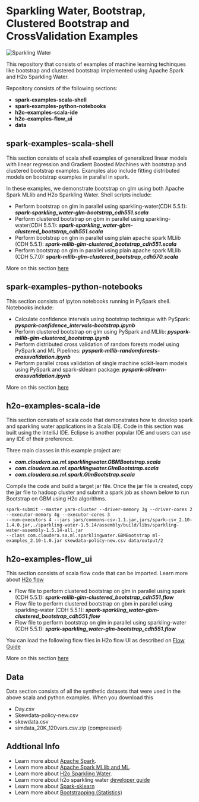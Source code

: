 Sparkling Water, Bootstrap, Clustered Bootstrap and CrossValidation Examples
============================================================================

![Sparkling Water](http://www.h2o.ai/assets/images/sparkling-water.png)


This repository that consists of examples of machine learning techinques like bootstrap and clustered bootstrap implemented using Apache Spark and H2o Sparkling Water.

Repository consists of the following sections:

- **spark-examples-scala-shell**
- **spark-examples-python-notebooks**
- **h2o-examples-scala-ide**
- **h2o-examples-flow_ui**
- **data**

## spark-examples-scala-shell

This section consists of scala shell examples of generalized linear models with linear regression and Gradient Boosted Machines with bootstrap and clustered bootstrap examples. Examples also include fitting distributed models on bootstrap examples in parallel in spark. 

In these examples, we demonstrate bootstrap on glm using both Apache Spark MLlib and H2o Sparkling Water. Shell scripts include:

* Perform bootstrap on glm in parallel using sparkling-water(CDH 5.5.1): ***spark-sparkling_water-glm-bootstrap_cdh551.scala***
* Perform clustered bootstrap on gbm in parallel using sparkling-water(CDH 5.5.1): ***spark-sparkling_water-gbm-clustered_bootstrap_cdh551.scala***
* Perform bootstrap on glm in parallel using plain apache spark MLlib (CDH 5.5.1): ***spark-mllib-glm-clustered_bootstrap_cdh551.scala***
* Perform bootstrap on glm in parallel using plain apache spark MLlib (CDH 5.7.0): ***spark-mllib-glm-clustered_bootstrap_cdh570.scala***

More on this section [here](spark-examples-scala-shell/README.md)

## spark-examples-python-notebooks

This section consists of ipyton notebooks running in PySpark shell. Notebooks include:

* Calculate confidence intervals using bootstrap technique with PySpark: ***pyspark-confidence_intervals-bootstrap.ipynb***
* Perform clustered bootstrap on glm using PySpark and MLlib: ***pyspark-mllib-glm-clustered_bootstrap.ipynb***
* Perform distributed cross validation of random forests model using PySpark and ML Pipelines: ***pyspark-mllib-randomforests-crossvalidation.ipynb***
* Perform parallel cross validation of single machine scikit-learn models using PySpark and spark-sklearn package: ***pyspark-sklearn-crossvalidation.ipynb***

More on this section [here](spark-examples-python-notebooks/README.md)

## h2o-examples-scala-ide

This section consists of scala code that demonstrates how to develop spark and sparkling water applications in a Scala IDE. Code in this section was built using the IntelliJ IDE. Eclipse is another popular IDE and users can use any IDE of their preference.

Three main classes in this example project are:

* ***com.cloudera.sa.ml.sparklingwater.GBMBootstrap.scala***
* ***com.cloudera.sa.ml.sparklingwater.GlmBootstrap.scala***
* ***com.cloudera.sa.ml.spark.GlmBootstrap.scala***


Compile the code and build a target jar file. Once the jar file is created, copy the jar file to hadoop cluster and submit a spark job as shown below to run Bootstrap on GBM using H2o algorithms.

```
spark-submit --master yarn-cluster --driver-memory 3g --driver-cores 2 --executor-memory 4g --executor-cores 3 
--num-executors 4 --jars jars/commons-csv-1.1.jar,jars/spark-csv_2.10-1.4.0.jar,./sparkling-water-1.5.14/assembly/build/libs/sparkling-water-assembly-1.5.14-all.jar 
--class com.cloudera.sa.ml.sparklingwater.GBMBootstrap ml-examples_2.10-1.0.jar skewdata-policy-new.csv data/output/2
```

## h2o-examples-flow_ui

This section consists of scala flow code that can be imported. Learn more about [H2o flow](http://www.h2o.ai/product/flow/)

* Flow file to perform clustered bootstrap on glm in parallel using spark (CDH 5.5.1): ***spark-mllib-glm-clustered_bootstrap_cdh551.flow***
* Flow file to perform clustered bootstrap on gbm in parallel using sparkling-water (CDH 5.5.1): ***spark-sparkling_water-gbm-clustered_bootstrap_cdh551.flow***
* Flow file to perform bootstrap on glm in parallel using sparkling-water (CDH 5.5.1): ***spark-sparkling_water-glm-bootstrap_cdh551.flow***

You can load the following flow files in H2o flow UI as described on [Flow Guide](http://h2o-release.s3.amazonaws.com/h2o/rel-turchin/3/docs-website/h2o-docs/index.html#%E2%80%A6%20Using%20Flows-Saving%20Flows-Loading%20Flows)

More on this section [here](h2o-examples-flow_ui/README.md)

## Data

Data section consists of all the synthetic datasets that were used in the above scala and python examples. When you download this

* Day.csv 
* Skewdata-policy-new.csv
* skewdata.csv 
* simdata_20K_120vars.csv.zip (compressed)

## Addtional Info

- Learn more about [Apache Spark](http://spark.apache.org/docs/latest/). 
- Learn more about [Apache Spark MLlib and ML](http://spark.apache.org/docs/latest/mllib-guide.html).
- Learn more about [H2o Sparkling Water](http://www.h2o.ai/download/sparkling-water/spark15).
- Learn more about h2o sparkling water [developer guide](https://github.com/h2oai/sparkling-water/blob/master/DEVEL.md)
- Learn more about [Spark-sklearn](https://github.com/databricks/spark-sklearn)
- Learn more about [Bootstrapping (Statistics)](https://en.wikipedia.org/wiki/Bootstrapping_(statistics))
